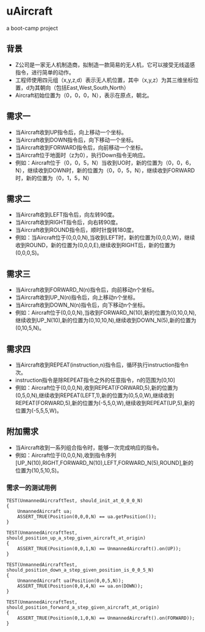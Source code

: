 # uAircraft

a boot-camp project

## 背景

* Z公司是一家无人机制造商，拟制造一款简易的无人机，它可以接受无线遥感指令，进行简单的动作。
* 工程师使用四元组（x,y,z,d）表示无人机位置，其中（x,y,z）为其三维坐标位置，d为其朝向（包括East,West,South,North）
* Aircraft初始位置为（0，0，0，N），表示在原点，朝北。

## 需求一

* 当Aircraft收到UP指令后，向上移动一个坐标。
* 当Aircraft收到DOWN指令后，向下移动一个坐标。
* 当Aircraft收到FORWARD指令后，向前移动一个坐标。
* 当Aircraft位于地面时（z为0），执行Down指令无响应。
* 例如：Aircraft位于（0，0，5，N）当收到UO时，新的位置为（0，0，6，N），继续收到DOWN时，新的位置为（0，0，5，N），继续收到FORWARD时，新的位置为（0，1，5，N）

## 需求二

* 当Aircraft收到LEFT指令后，向左转90度。
* 当Aircraft收到RIGHT指令后，向右转90度。
* 当Aircraft收到ROUND指令后，顺时针旋转180度。
* 例如：当Aircraft位于(0,0,0,N),当收到LEFT时，新的位置为(0,0,0,W)，继续收到ROUND，新的位置为(0,0,0,E),继续收到RIGHT后，新的位置为(0,0,0,S)。

## 需求三

* 当Aircraft收到FORWARD_N(n)指令后，向前移动n个坐标。
* 当Aircraft收到UP_N(n)指令后，向上移动n个坐标。
* 当Aircraft收到DOWN_N(n)指令后，向下移动n个坐标。
* 例如：Aircraft位于(0,0,0,N),当收到FORWARD_N(10),新的位置为(0,10,0,N),继续收到UP_N(10),新的位置为(0,10,10,N),继续收到DOWN_N(5),新的位置为(0,10,5,N)。

## 需求四

* 当Aircraft收到REPEAT(instruction,n)指令后，循环执行instruction指令n次。
* instruction指令是除REPEAT指令之外的任意指令，n的范围为[0,10]
* 例如：Aircraft位于(0,0,0,N),收到REPEAT(FORWARD,5),新的位置为(0,5,0,N),继续收到REPEAT(LEFT,1),新的位置为(0,5,0,W),继续收到REPEAT(FORWARD,5),新的位置为(-5,5,0,W),继续收到REPEAT(UP,5),新的位置为(-5,5,5,W)。

## 附加需求

* 当Aircraft收到一系列组合指令时，能够一次完成响应的指令。
* 例如：Aircraft位于(0,0,0,N),收到指令序列[UP_N(10),RIGHT,FORWARD_N(10),LEFT,FORWARD_N(5),ROUND],新的位置为(10,5,10,S)。

### 需求一的测试用例

    TEST(UnmannedAircraftTest, should_init_at_0_0_0_N)
    {
        UnmannedAircraft ua;
        ASSERT_TRUE(Position(0,0,0,N) == ua.getPosition());
    }

    TEST(UnmannedAircraftTest, should_position_up_a_step_given_aircraft_at_origin)
    {
        ASSERT_TRUE(Position(0,0,1,N) == UnmannedAircraft().on(UP));
    }

    TEST(UnmannedAircraftTest, should_position_down_a_step_given_position_is_0_0_5_N)
    {
        UnmannedAircraft ua(Position(0,0,5,N));
        ASSERT_TRUE(Position(0,0,4,N) == ua.on(DOWN));
    }

    TEST(UnmannedAircraftTest, should_position_forward_a_step_given_aircraft_at_origin)
    {
        ASSERT_TRUE(Position(0,1,0,N) == UnmannedAircraft().on(FORWARD));
    } 